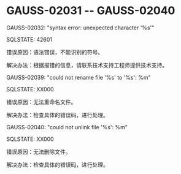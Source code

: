 # GAUSS-02031 -- GAUSS-02040<a name="ZH-CN_TOPIC_0302073059"></a>

GAUSS-02032: "syntax error: unexpected character '%s'"

SQLSTATE: 42601

错误原因：语法错误，不能识别的符号。

解决办法：根据报错的信息，请联系技术支持工程师提供技术支持。

GAUSS-02039: "could not rename file '%s' to '%s': %m"

SQLSTATE: XX000

错误原因：无法重命名文件。

解决办法：检查具体的错误码，进行处理。

GAUSS-02040: "could not unlink file '%s': %m"

SQLSTATE: XX000

错误原因：无法删除文件。

解决办法：检查具体的错误码，进行处理。
